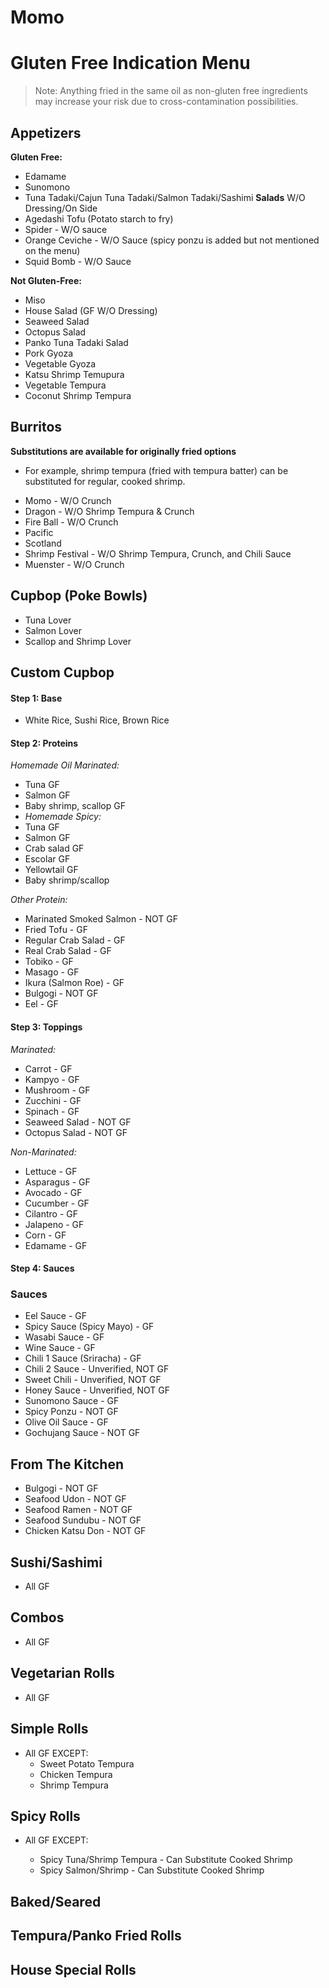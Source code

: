 # Momo

# Gluten Free Indication Menu

>Note: Anything fried in the same oil as non-gluten free ingredients may increase your risk due to cross-contamination possibilities.

## Appetizers

**Gluten Free:**

* Edamame
* Sunomono
* Tuna Tadaki/Cajun Tuna Tadaki/Salmon Tadaki/Sashimi **Salads** W/O Dressing/On Side
* Agedashi Tofu (Potato starch to fry)
* Spider - W/O sauce
* Orange Ceviche - W/O Sauce (spicy ponzu is added but not mentioned on the menu)
* Squid Bomb - W/O Sauce

**Not Gluten-Free:**

* Miso
* House Salad (GF W/O Dressing)
* Seaweed Salad
* Octopus Salad
* Panko Tuna Tadaki Salad
* Pork Gyoza
* Vegetable Gyoza
* Katsu Shrimp Temupura
* Vegetable Tempura
* Coconut Shrimp Tempura

## Burritos
**Substitutions are available for originally fried options**
- For example, shrimp tempura (fried with tempura batter) can be substituted for regular, cooked shrimp.
* Momo - W/O Crunch
* Dragon - W/O Shrimp Tempura & Crunch
* Fire Ball - W/O Crunch
* Pacific
* Scotland
* Shrimp Festival - W/O Shrimp Tempura, Crunch, and Chili Sauce
* Muenster - W/O Crunch

## Cupbop (Poke Bowls)
* Tuna Lover
* Salmon Lover
* Scallop and Shrimp Lover

## Custom Cupbop
#### Step 1: Base
 * White Rice, Sushi Rice, Brown Rice
#### Step 2: Proteins

*Homemade Oil Marinated:*
 * Tuna GF
 * Salmon GF
 * Baby shrimp, scallop GF
 * *Homemade Spicy:*
 * Tuna GF
 * Salmon GF
 * Crab salad GF
 * Escolar GF
 * Yellowtail GF
 * Baby shrimp/scallop

*Other Protein:*
 * Marinated Smoked Salmon - NOT GF
 * Fried Tofu - GF
 * Regular Crab Salad - GF
 * Real Crab Salad - GF
 * Tobiko - GF
 * Masago - GF
 * Ikura (Salmon Roe) - GF
 * Bulgogi - NOT GF
 * Eel - GF
#### Step 3: Toppings

*Marinated:*
 * Carrot - GF
 * Kampyo - GF
 * Mushroom - GF
 * Zucchini - GF
 * Spinach - GF
 * Seaweed Salad - NOT GF
 * Octopus Salad - NOT GF

*Non-Marinated:*
 * Lettuce - GF
 * Asparagus - GF
 * Avocado - GF
 * Cucumber - GF
 * Cilantro - GF
 * Jalapeno - GF
 * Corn - GF
 * Edamame - GF
#### Step 4: Sauces
### Sauces
* Eel Sauce - GF
* Spicy Sauce (Spicy Mayo) - GF
* Wasabi Sauce - GF
* Wine Sauce - GF
* Chili 1 Sauce (Sriracha) - GF
* Chili 2 Sauce - Unverified, NOT GF
* Sweet Chili - Unverified, NOT GF
* Honey Sauce - Unverified, NOT GF
* Sunomono Sauce - GF
* Spicy Ponzu - NOT GF
* Olive Oil Sauce - GF
* Gochujang Sauce - NOT GF

## From The Kitchen
* Bulgogi - NOT GF
* Seafood Udon - NOT GF
* Seafood Ramen - NOT GF
* Seafood Sundubu - NOT GF
* Chicken Katsu Don - NOT GF

## Sushi/Sashimi
* All GF

## Combos

* All GF

## Vegetarian Rolls

* All GF

## Simple Rolls

* All GF EXCEPT:
    * Sweet Potato Tempura
    * Chicken Tempura
    * Shrimp Tempura

## Spicy Rolls

* All GF EXCEPT:

    * Spicy Tuna/Shrimp Tempura - Can Substitute Cooked Shrimp
    * Spicy Salmon/Shrimp - Can Substitute Cooked Shrimp

## Baked/Seared

## Tempura/Panko Fried Rolls

## House Special Rolls